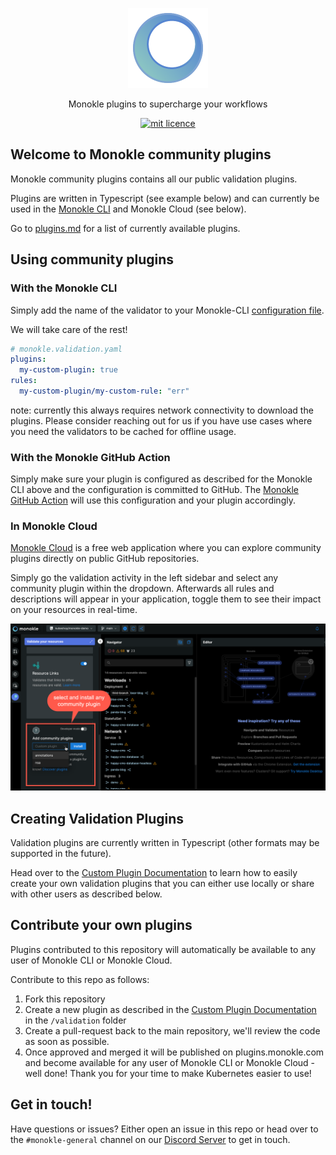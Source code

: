 <p align="center">
  <img src="docs/images/large-icon-256.png" alt="Monokle Logo" width="128" height="128"/>
</p>

<p align="center">
Monokle plugins to supercharge your workflows
</p>

<p align="center">
  <a href="https://github.com/kubeshop/monokle-core/tree/main/packages/validation">
    <img title="mit licence" src="https://img.shields.io/badge/License-MIT-yellow.svg"/>
  </a>
</p>

## Welcome to Monokle community plugins

Monokle community plugins contains all our public validation plugins. 

Plugins are written in Typescript (see example below) and can currently be used in the 
[Monokle CLI](https://github.com/kubeshop/monokle-core/tree/main/packages/cli) and Monokle Cloud (see below).

Go to [plugins.md](plugins.md) for a list of currently available plugins.

## Using community plugins

### With the Monokle CLI

Simply add the name of the validator to your Monokle-CLI [configuration file](https://github.com/kubeshop/monokle-core/blob/main/packages/cli/README.md#configuration).

We will take care of the rest!

```yaml
# monokle.validation.yaml
plugins:
  my-custom-plugin: true
rules:
  my-custom-plugin/my-custom-rule: "err"
```

note: currently this always requires network connectivity to download the plugins. Please consider reaching out for us if you have use 
cases where you need the validators to be cached for offline usage.

### With the Monokle GitHub Action

Simply make sure your plugin is configured as described for the Monokle CLI above and the configuration is
committed to GitHub. The [Monokle GitHub Action](https://github.com/marketplace/actions/monokle-validation) will use this
configuration and your plugin accordingly.

### In Monokle Cloud

[Monokle Cloud](https://app.monokle.com) is a free web application where you can explore community plugins directly on public GitHub repositories.

Simply go the validation activity in the left sidebar and select any community plugin within the dropdown. Afterwards all rules and descriptions 
will appear in your application, toggle them to see their impact on your resources in real-time.

![Monokle Cloud Community Plugins](docs/images/monokle-cloud.png)

## Creating Validation Plugins

Validation plugins are currently written in Typescript (other formats may be supported in the future).

Head over to the [Custom Plugin Documentation](https://github.com/kubeshop/monokle-core/blob/main/packages/validation/docs/custom-plugins.md) to 
learn how to easily create your own validation plugins that you can either use locally or share with other users 
as described below.

## Contribute your own plugins

Plugins contributed to this repository will automatically be available to any user of Monokle CLI or Monokle Cloud.

Contribute to this repo as follows:

1. Fork this repository
2. Create a new plugin as described in the [Custom Plugin Documentation](https://github.com/kubeshop/monokle-core/blob/main/packages/validation/docs/custom-plugins.md)
   in the `/validation` folder 
3. Create a pull-request back to the main repository, we'll review the code as soon as possible.
4. Once approved and merged it will be published on plugins.monokle.com and become available for any user of
Monokle CLI or Monokle Cloud - well done! Thank you for your time to make Kubernetes easier to use!

## Get in touch!

Have questions or issues? Either open an issue in this repo or head over to the `#monokle-general` channel on our
[Discord Server](https://discord.com/channels/884464549347074049/885184274528075796) to get in touch.
